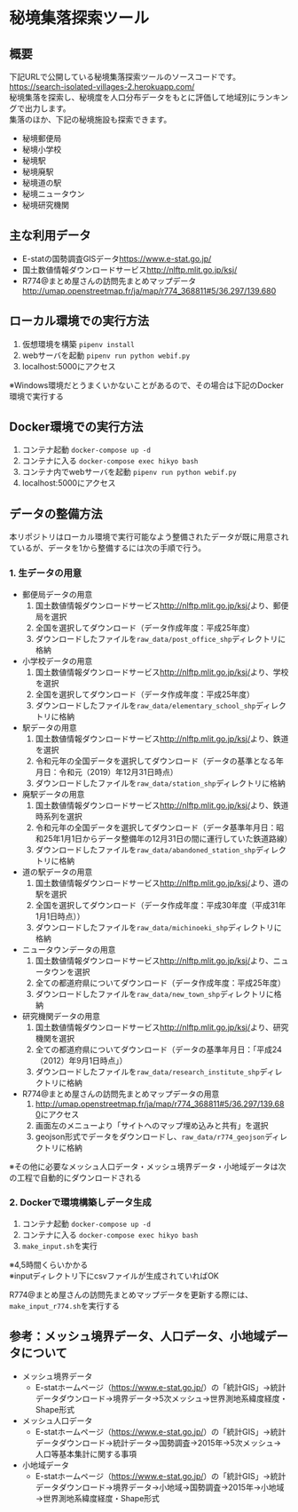 # 秘境集落探索ツール

## 概要
下記URLで公開している秘境集落探索ツールのソースコードです。  
<https://search-isolated-villages-2.herokuapp.com/>  
秘境集落を探索し、秘境度を人口分布データをもとに評価して地域別にランキングで出力します。  
集落のほか、下記の秘境施設も探索できます。
* 秘境郵便局
* 秘境小学校
* 秘境駅
* 秘境廃駅
* 秘境道の駅
* 秘境ニュータウン
* 秘境研究機関

## 主な利用データ
* E-statの国勢調査GISデータ<https://www.e-stat.go.jp/>
* 国土数値情報ダウンロードサービス<http://nlftp.mlit.go.jp/ksj/>
* R774@まとめ屋さんの訪問先まとめマップデータ<http://umap.openstreetmap.fr/ja/map/r774_368811#5/36.297/139.680>

## ローカル環境での実行方法
1. 仮想環境を構築 ```pipenv install```
2. webサーバを起動 ```pipenv run python webif.py```
3. localhost:5000にアクセス

※Windows環境だとうまくいかないことがあるので、その場合は下記のDocker環境で実行する

## Docker環境での実行方法
1. コンテナ起動 ```docker-compose up -d```
2. コンテナに入る ```docker-compose exec hikyo bash```
3. コンテナ内でwebサーバを起動 ```pipenv run python webif.py```
4. localhost:5000にアクセス

## データの整備方法
本リポジトリはローカル環境で実行可能なよう整備されたデータが既に用意されているが、データを1から整備するには次の手順で行う。  
### 1. 生データの用意
* 郵便局データの用意
  1. 国土数値情報ダウンロードサービス<http://nlftp.mlit.go.jp/ksj/>より、郵便局を選択
  2. 全国を選択してダウンロード（データ作成年度：平成25年度）
  3. ダウンロードしたファイルを`raw_data/post_office_shp`ディレクトリに格納
* 小学校データの用意
  1. 国土数値情報ダウンロードサービス<http://nlftp.mlit.go.jp/ksj/>より、学校を選択
  2. 全国を選択してダウンロード（データ作成年度：平成25年度）
  3. ダウンロードしたファイルを`raw_data/elementary_school_shp`ディレクトリに格納
* 駅データの用意
  1. 国土数値情報ダウンロードサービス<http://nlftp.mlit.go.jp/ksj/>より、鉄道を選択
  2. 令和元年の全国データを選択してダウンロード（データの基準となる年月日：令和元（2019）年12月31日時点）
  3. ダウンロードしたファイルを`raw_data/station_shp`ディレクトリに格納  
* 廃駅データの用意
  1. 国土数値情報ダウンロードサービス<http://nlftp.mlit.go.jp/ksj/>より、鉄道時系列を選択
  2. 令和元年の全国データを選択してダウンロード（データ基準年月日：昭和25年1月1日からデータ整備年の12月31日の間に運行していた鉄道路線）
  3. ダウンロードしたファイルを`raw_data/abandoned_station_shp`ディレクトリに格納  
* 道の駅データの用意
  1. 国土数値情報ダウンロードサービス<http://nlftp.mlit.go.jp/ksj/>より、道の駅を選択
  2. 全国を選択してダウンロード（データ作成年度：平成30年度（平成31年1月1日時点））
  3. ダウンロードしたファイルを`raw_data/michinoeki_shp`ディレクトリに格納
* ニュータウンデータの用意
  1. 国土数値情報ダウンロードサービス<http://nlftp.mlit.go.jp/ksj/>より、ニュータウンを選択
  2. 全ての都道府県についてダウンロード（データ作成年度：平成25年度）
  3. ダウンロードしたファイルを`raw_data/new_town_shp`ディレクトリに格納
* 研究機関データの用意
  1. 国土数値情報ダウンロードサービス<http://nlftp.mlit.go.jp/ksj/>より、研究機関を選択
  2. 全ての都道府県についてダウンロード（データの基準年月日：「平成24（2012）年9月1日時点」）
  3. ダウンロードしたファイルを`raw_data/research_institute_shp`ディレクトリに格納
* R774@まとめ屋さんの訪問先まとめマップデータの用意
  1. <http://umap.openstreetmap.fr/ja/map/r774_368811#5/36.297/139.680>にアクセス
  2. 画面左のメニューより「サイトへのマップ埋め込みと共有」を選択
  3. geojson形式でデータをダウンロードし、`raw_data/r774_geojson`ディレクトリに格納

※その他に必要なメッシュ人口データ・メッシュ境界データ・小地域データは次の工程で自動的にダウンロードされる

### 2. Dockerで環境構築しデータ生成
1. コンテナ起動 ```docker-compose up -d```
2. コンテナに入る ```docker-compose exec hikyo bash```
3. ```make_input.sh```を実行

※4,5時間くらいかかる    
※inputディレクトリ下にcsvファイルが生成されていればOK

R774@まとめ屋さんの訪問先まとめマップデータを更新する際には、```make_input_r774.sh```を実行する


## 参考：メッシュ境界データ、人口データ、小地域データについて
* メッシュ境界データ
  * E-statホームページ（<https://www.e-stat.go.jp/>）の「統計GIS」→統計データダウンロード→境界データ→5次メッシュ→世界測地系緯度経度・Shape形式
* メッシュ人口データ
  * E-statホームページ（<https://www.e-stat.go.jp/>）の「統計GIS」→統計データダウンロード→統計データ→国勢調査→2015年→5次メッシュ→人口等基本集計に関する事項
* 小地域データ
  * E-statホームページ（<https://www.e-stat.go.jp/>）の「統計GIS」→統計データダウンロード→境界データ→小地域→国勢調査→2015年→小地域→世界測地系緯度経度・Shape形式
